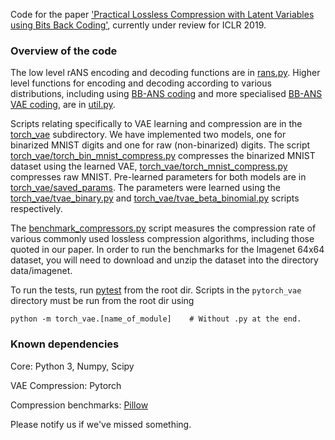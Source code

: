 Code for the paper ['Practical Lossless Compression with Latent Variables using Bits Back Coding'](https://openreview.net/forum?id=ryE98iR5tm), currently under review for ICLR 2019.
### Overview of the code
The low level rANS encoding and decoding functions are in [rans.py](rans.py). Higher level functions for encoding and decoding according to various distributions, including using [BB-ANS coding](util.py#L152) and more specialised [BB-ANS VAE coding](util.py#L168), are in [util.py](util.py).

Scripts relating specifically to VAE learning and compression are in the [torch_vae](torch_vae) subdirectory. We have implemented two models, one for binarized MNIST digits and one for raw (non-binarized) digits. The script [torch_vae/torch_bin_mnist_compress.py](torch_vae/torch_bin_mnist_compress.py) compresses the binarized MNIST dataset using the learned VAE, [torch_vae/torch_mnist_compress.py](torch_vae/torch_mnist_compress.py) compresses raw MNIST. Pre-learned parameters for both models are in [torch_vae/saved_params](torch_vae/saved_params). The parameters were learned using the [torch_vae/tvae_binary.py](torch_vae/tvae_binary.py) and [torch_vae/tvae_beta_binomial.py](torch_vae/tvae_beta_binomial.py) scripts respectively.

The [benchmark_compressors.py](benchmark_compressors.py) script measures the compression rate of various commonly used lossless compression algorithms, including those quoted in our paper. In order to run the benchmarks for the Imagenet 64x64 dataset, you will need to download and unzip the dataset into the directory data/imagenet.

To run the tests, run [pytest](https://docs.pytest.org/en/latest/) from the root dir. Scripts in the `pytorch_vae` directory must be run from the root dir using
```
python -m torch_vae.[name_of_module]    # Without .py at the end.
```
### Known dependencies
Core: Python 3, Numpy, Scipy

VAE Compression: Pytorch

Compression benchmarks: [Pillow](https://pillow.readthedocs.io/en/stable/)

Please notify us if we've missed something.

